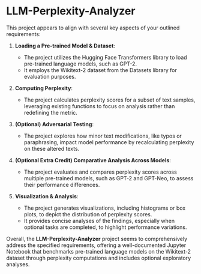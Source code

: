 # LLM-Perplexity-Analyzer

This project appears to align with several key aspects of your outlined requirements:

1. **Loading a Pre-trained Model & Dataset**:
   - The project utilizes the Hugging Face Transformers library to load pre-trained language models, such as GPT-2.
   - It employs the Wikitext-2 dataset from the Datasets library for evaluation purposes.

2. **Computing Perplexity**:
   - The project calculates perplexity scores for a subset of text samples, leveraging existing functions to focus on analysis rather than redefining the metric.

3. **(Optional) Adversarial Testing**:
   - The project explores how minor text modifications, like typos or paraphrasing, impact model performance by recalculating perplexity on these altered texts.

4. **(Optional Extra Credit) Comparative Analysis Across Models**:
   - The project evaluates and compares perplexity scores across multiple pre-trained models, such as GPT-2 and GPT-Neo, to assess their performance differences.

5. **Visualization & Analysis**:
   - The project generates visualizations, including histograms or box plots, to depict the distribution of perplexity scores.
   - It provides concise analyses of the findings, especially when optional tasks are completed, to highlight performance variations.

Overall, the **LLM-Perplexity-Analyzer** project seems to comprehensively address the specified requirements, offering a well-documented Jupyter Notebook that benchmarks pre-trained language models on the Wikitext-2 dataset through perplexity computations and includes optional exploratory analyses. 
